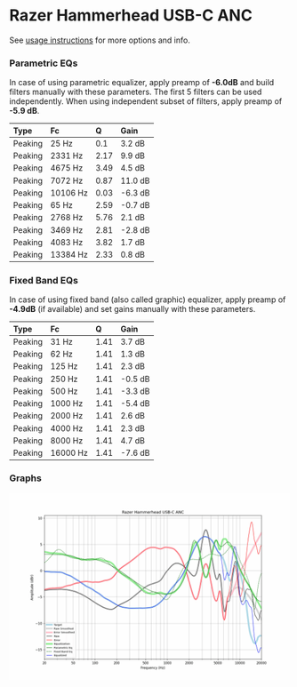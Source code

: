 # Razer Hammerhead USB-C ANC
See [usage instructions](https://github.com/jaakkopasanen/AutoEq#usage) for more options and info.

### Parametric EQs
In case of using parametric equalizer, apply preamp of **-6.0dB** and build filters manually
with these parameters. The first 5 filters can be used independently.
When using independent subset of filters, apply preamp of **-5.9 dB**.

| Type    | Fc       |    Q | Gain    |
|:--------|:---------|:-----|:--------|
| Peaking | 25 Hz    | 0.1  | 3.2 dB  |
| Peaking | 2331 Hz  | 2.17 | 9.9 dB  |
| Peaking | 4675 Hz  | 3.49 | 4.5 dB  |
| Peaking | 7072 Hz  | 0.87 | 11.0 dB |
| Peaking | 10106 Hz | 0.03 | -6.3 dB |
| Peaking | 65 Hz    | 2.59 | -0.7 dB |
| Peaking | 2768 Hz  | 5.76 | 2.1 dB  |
| Peaking | 3469 Hz  | 2.81 | -2.8 dB |
| Peaking | 4083 Hz  | 3.82 | 1.7 dB  |
| Peaking | 13384 Hz | 2.33 | 0.8 dB  |

### Fixed Band EQs
In case of using fixed band (also called graphic) equalizer, apply preamp of **-4.9dB**
(if available) and set gains manually with these parameters.

| Type    | Fc       |    Q | Gain    |
|:--------|:---------|:-----|:--------|
| Peaking | 31 Hz    | 1.41 | 3.7 dB  |
| Peaking | 62 Hz    | 1.41 | 1.3 dB  |
| Peaking | 125 Hz   | 1.41 | 2.3 dB  |
| Peaking | 250 Hz   | 1.41 | -0.5 dB |
| Peaking | 500 Hz   | 1.41 | -3.3 dB |
| Peaking | 1000 Hz  | 1.41 | -5.4 dB |
| Peaking | 2000 Hz  | 1.41 | 2.6 dB  |
| Peaking | 4000 Hz  | 1.41 | 2.3 dB  |
| Peaking | 8000 Hz  | 1.41 | 4.7 dB  |
| Peaking | 16000 Hz | 1.41 | -7.6 dB |

### Graphs
![](./Razer%20Hammerhead%20USB-C%20ANC.png)